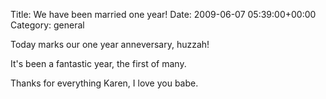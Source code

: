 Title: We have been married one year!
Date: 2009-06-07 05:39:00+00:00
Category: general

Today marks our one year anneversary, huzzah!

  
  
  
It's been a fantastic year, the first of many.

  
  
  
Thanks for everything Karen, I love you babe.

